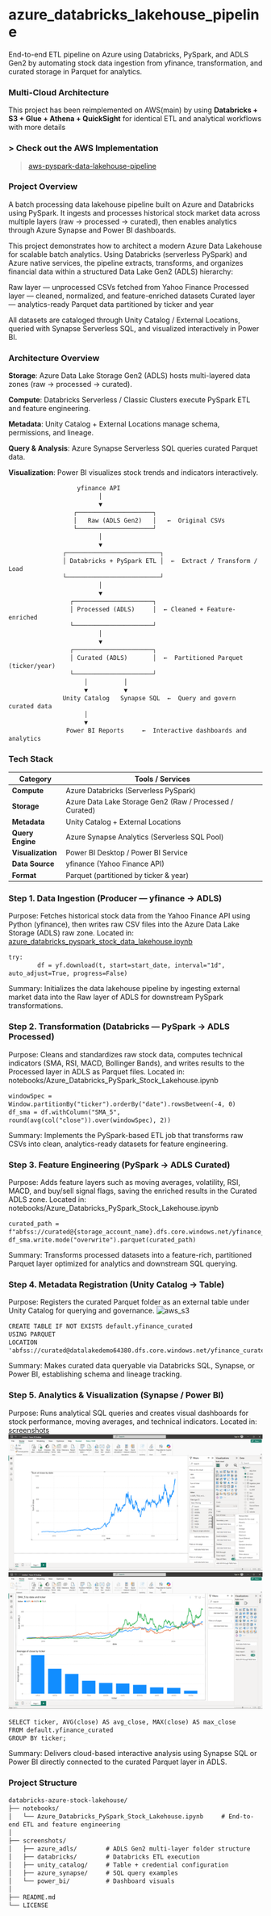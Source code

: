 # azure_databricks_lakehouse_pipeline
End-to-end ETL pipeline on Azure using Databricks, PySpark, and ADLS Gen2 by automating stock data ingestion from yfinance, transformation, and curated storage in Parquet for analytics.

### Multi-Cloud Architecture
This project has been reimplemented on AWS(main) by using **Databricks + S3 + Glue + Athena + QuickSight** for identical ETL and analytical workflows with more details
### >  Check out the AWS Implementation 
> [aws-pyspark-data-lakehouse-pipeline](https://github.com/Bellamy0719/aws-pyspark-data-lakehouse-pipeline)

### Project Overview

A batch processing data lakehouse pipeline built on Azure and Databricks using PySpark.
It ingests and processes historical stock market data across multiple layers (raw → processed → curated),
then enables analytics through Azure Synapse and Power BI dashboards.

This project demonstrates how to architect a modern Azure Data Lakehouse for scalable batch analytics.
Using Databricks (serverless PySpark) and Azure native services, the pipeline extracts, transforms, and organizes financial data within a structured Data Lake Gen2 (ADLS) hierarchy:

Raw layer — unprocessed CSVs fetched from Yahoo Finance
Processed layer — cleaned, normalized, and feature-enriched datasets
Curated layer — analytics-ready Parquet data partitioned by ticker and year

All datasets are cataloged through Unity Catalog / External Locations, queried with Synapse Serverless SQL,
and visualized interactively in Power BI.

### Architecture Overview

**Storage**: Azure Data Lake Storage Gen2 (ADLS) hosts multi-layered data zones (raw → processed → curated).

**Compute**: Databricks Serverless / Classic Clusters execute PySpark ETL and feature engineering.

**Metadata**: Unity Catalog + External Locations manage schema, permissions, and lineage.

**Query & Analysis**: Azure Synapse Serverless SQL queries curated Parquet data.

**Visualization**: Power BI visualizes stock trends and indicators interactively.

```
                   yfinance API
                         │
                         ▼
                  ┌─────────────────────┐
                  │   Raw (ADLS Gen2)   │   ←  Original CSVs
                  └─────────────────────┘
                         │
                         ▼
               ┌──────────────────────────┐
               │ Databricks + PySpark ETL │  ←  Extract / Transform / Load
               └──────────────────────────┘
                         │
                         ▼
                 ┌──────────────────────┐
                 │ Processed (ADLS)     │  ← Cleaned + Feature-enriched
                 └──────────────────────┘
                         │
                         ▼
                 ┌──────────────────────┐
                 │ Curated (ADLS)       │  ←  Partitioned Parquet (ticker/year)
                 └──────────────────────┘
                     │          │
                     ▼          ▼
               Unity Catalog   Synapse SQL  ←  Query and govern curated data
                     │
                     ▼
                Power BI Reports     ←  Interactive dashboards and analytics

```

### Tech Stack

| Category          | Tools / Services                                         |
| ----------------- | -------------------------------------------------------- |
| **Compute**       | Azure Databricks (Serverless PySpark)                    |
| **Storage**       | Azure Data Lake Storage Gen2 (Raw / Processed / Curated) |
| **Metadata**      | Unity Catalog + External Locations                       |
| **Query Engine**  | Azure Synapse Analytics (Serverless SQL Pool)            |
| **Visualization** | Power BI Desktop / Power BI Service                      |
| **Data Source**   | yfinance (Yahoo Finance API)                             |
| **Format**        | Parquet (partitioned by ticker & year)                   |

### Step 1. Data Ingestion (Producer — yfinance → ADLS)

Purpose:
Fetches historical stock data from the Yahoo Finance API using Python (yfinance), then writes raw CSV files into the Azure Data Lake Storage (ADLS) raw zone.
Located in: [azure_databricks_pyspark_stock_data_lakehouse.ipynb](notebooks/aws_databricks_pyspark_stock_data_lakehouse.ipynb)

```
try:
        df = yf.download(t, start=start_date, interval="1d", auto_adjust=True, progress=False)
```

Summary:
Initializes the data lakehouse pipeline by ingesting external market data into the Raw layer of ADLS for downstream PySpark transformations.

### Step 2. Transformation (Databricks — PySpark → ADLS Processed)

Purpose:
Cleans and standardizes raw stock data, computes technical indicators (SMA, RSI, MACD, Bollinger Bands), and writes results to the Processed layer in ADLS as Parquet files.
Located in: notebooks/Azure_Databricks_PySpark_Stock_Lakehouse.ipynb

```
windowSpec = Window.partitionBy("ticker").orderBy("date").rowsBetween(-4, 0)
df_sma = df.withColumn("SMA_5", round(avg(col("close")).over(windowSpec), 2))
```

Summary:
Implements the PySpark-based ETL job that transforms raw CSVs into clean, analytics-ready datasets for feature engineering.

### Step 3. Feature Engineering (PySpark → ADLS Curated)

Purpose:
Adds feature layers such as moving averages, volatility, RSI, MACD, and buy/sell signal flags, saving the enriched results in the Curated ADLS zone.
Located in: notebooks/Azure_Databricks_PySpark_Stock_Lakehouse.ipynb

```
curated_path = f"abfss://curated@{storage_account_name}.dfs.core.windows.net/yfinance_curated"
df_sma.write.mode("overwrite").parquet(curated_path)
```

Summary:
Transforms processed datasets into a feature-rich, partitioned Parquet layer optimized for analytics and downstream SQL querying.

### Step 4. Metadata Registration (Unity Catalog → Table)

Purpose:
Registers the curated Parquet folder as an external table under Unity Catalog for querying and governance.
![aws_s3](screenshots/aws_athena/athena_query.png)

```
CREATE TABLE IF NOT EXISTS default.yfinance_curated
USING PARQUET
LOCATION 'abfss://curated@datalakedemo64380.dfs.core.windows.net/yfinance_curated/';
```

Summary:
Makes curated data queryable via Databricks SQL, Synapse, or Power BI, establishing schema and lineage tracking.

### Step 5. Analytics & Visualization (Synapse / Power BI)

Purpose:
Runs analytical SQL queries and creates visual dashboards for stock performance, moving averages, and technical indicators.
Located in: [screenshots](screenshots/)
![aws_s3](screenshots/powerbi_1.png)
![aws_s3](screenshots/powerbi_2.png)

```
SELECT ticker, AVG(close) AS avg_close, MAX(close) AS max_close
FROM default.yfinance_curated
GROUP BY ticker;
```

Summary:
Delivers cloud-based interactive analysis using Synapse SQL or Power BI directly connected to the curated Parquet layer in ADLS.


### Project Structure

```
databricks-azure-stock-lakehouse/
├── notebooks/
│   └── Azure_Databricks_PySpark_Stock_Lakehouse.ipynb     # End-to-end ETL and feature engineering
│
├── screenshots/
│   ├── azure_adls/        # ADLS Gen2 multi-layer folder structure
│   ├── databricks/        # Databricks ETL execution
│   ├── unity_catalog/     # Table + credential configuration
│   ├── azure_synapse/     # SQL query examples
│   └── power_bi/          # Dashboard visuals
│
├── README.md
└── LICENSE
```

